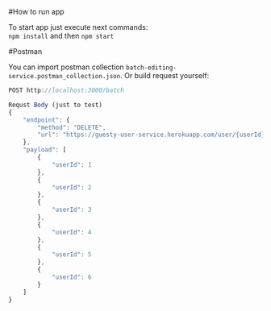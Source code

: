 #How to run app

To start app just execute next commands:  
`npm install` and then `npm start`

#Postman

You can import postman collection `batch-editing-service.postman_collection.json`.
Or build request yourself:
```javascript
POST http://localhost:3000/batch

Requst Body (just to test)
{
	"endpoint": {
		"method": "DELETE",
		"url": "https://guesty-user-service.herokuapp.com/user/{userId}"
	},
	"payload": [
		{
			"userId": 1
		},
		{
			"userId": 2
		},
		{
			"userId": 3
		},
		{
			"userId": 4
		},
		{
			"userId": 5
		},
		{
			"userId": 6
		}
	]
}

```